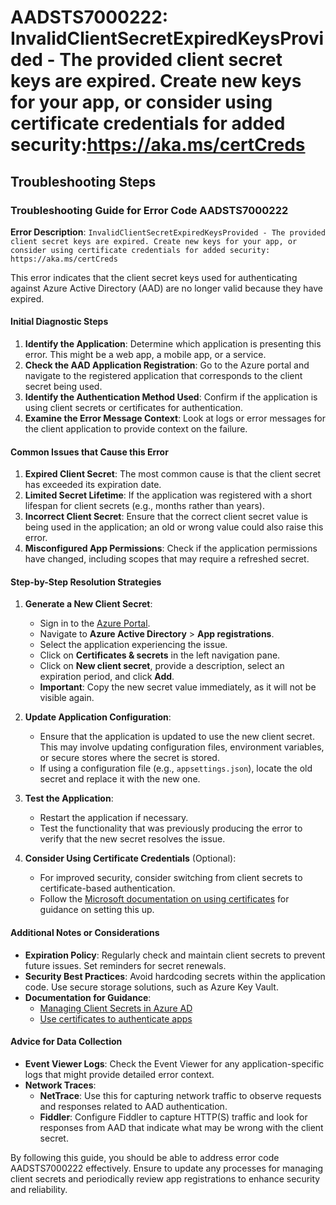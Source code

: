 # AADSTS7000222: InvalidClientSecretExpiredKeysProvided - The provided client secret keys are expired. Create new keys for your app, or consider using certificate credentials for added security:https://aka.ms/certCreds


## Troubleshooting Steps
### Troubleshooting Guide for Error Code AADSTS7000222

**Error Description**: `InvalidClientSecretExpiredKeysProvided - The provided client secret keys are expired. Create new keys for your app, or consider using certificate credentials for added security: https://aka.ms/certCreds`

This error indicates that the client secret keys used for authenticating against Azure Active Directory (AAD) are no longer valid because they have expired. 

#### Initial Diagnostic Steps
1. **Identify the Application**: Determine which application is presenting this error. This might be a web app, a mobile app, or a service.
2. **Check the AAD Application Registration**: Go to the Azure portal and navigate to the registered application that corresponds to the client secret being used.
3. **Identify the Authentication Method Used**: Confirm if the application is using client secrets or certificates for authentication.
4. **Examine the Error Message Context**: Look at logs or error messages for the client application to provide context on the failure.

#### Common Issues that Cause this Error
1. **Expired Client Secret**: The most common cause is that the client secret has exceeded its expiration date.
2. **Limited Secret Lifetime**: If the application was registered with a short lifespan for client secrets (e.g., months rather than years).
3. **Incorrect Client Secret**: Ensure that the correct client secret value is being used in the application; an old or wrong value could also raise this error.
4. **Misconfigured App Permissions**: Check if the application permissions have changed, including scopes that may require a refreshed secret.

#### Step-by-Step Resolution Strategies
1. **Generate a New Client Secret**:
   - Sign in to the [Azure Portal](https://portal.azure.com/).
   - Navigate to **Azure Active Directory** > **App registrations**.
   - Select the application experiencing the issue.
   - Click on **Certificates & secrets** in the left navigation pane.
   - Click on **New client secret**, provide a description, select an expiration period, and click **Add**.
   - **Important**: Copy the new secret value immediately, as it will not be visible again.

2. **Update Application Configuration**:
   - Ensure that the application is updated to use the new client secret. This may involve updating configuration files, environment variables, or secure stores where the secret is stored.
   - If using a configuration file (e.g., `appsettings.json`), locate the old secret and replace it with the new one.

3. **Test the Application**:
   - Restart the application if necessary.
   - Test the functionality that was previously producing the error to verify that the new secret resolves the issue.

4. **Consider Using Certificate Credentials** (Optional):
   - For improved security, consider switching from client secrets to certificate-based authentication.
   - Follow the [Microsoft documentation on using certificates](https://docs.microsoft.com/en-us/azure/active-directory/develop/howto-authentication-certificates) for guidance on setting this up.

#### Additional Notes or Considerations
- **Expiration Policy**: Regularly check and maintain client secrets to prevent future issues. Set reminders for secret renewals.
- **Security Best Practices**: Avoid hardcoding secrets within the application code. Use secure storage solutions, such as Azure Key Vault.
- **Documentation for Guidance**: 
  - [Managing Client Secrets in Azure AD](https://docs.microsoft.com/en-us/azure/active-directory/develop/quickstart-v2-nodejs-webapp)
  - [Use certificates to authenticate apps](https://docs.microsoft.com/en-us/azure/active-directory/develop/howto-authentication-certificates)

#### Advice for Data Collection
- **Event Viewer Logs**: Check the Event Viewer for any application-specific logs that might provide detailed error context.
- **Network Traces**:
  - **NetTrace**: Use this for capturing network traffic to observe requests and responses related to AAD authentication.
  - **Fiddler**: Configure Fiddler to capture HTTP(S) traffic and look for responses from AAD that indicate what may be wrong with the client secret.

By following this guide, you should be able to address error code AADSTS7000222 effectively. Ensure to update any processes for managing client secrets and periodically review app registrations to enhance security and reliability.